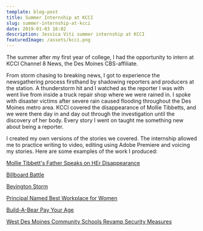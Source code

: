 ```yaml
---
template: blog-post
title: Summer Internship at KCCI
slug: summer-internship-at-kcci
date: 2019-01-03 16:02
description: Jessica Viti summer internship at KCCI
featuredImage: /assets/kcci.png
---
```

The summer after my first year of college, I had the opportunity to intern at KCCI Channel 8 News, the Des Moines CBS-affiliate.

From storm chasing to breaking news, I got to experience the newsgathering process firsthand by shadowing reporters and producers at the station. A thunderstorm hit and I watched as the reporter I was with went live from inside a truck repair shop where we were rained in. I spoke with disaster victims after severe rain caused flooding throughout the Des Moines metro area. KCCI covered the disappearance of Mollie Tibbetts, and we were there day in and day out through the investigation until the discovery of her body. Every story I went on taught me something new about being a reporter.

I created my own versions of the stories we covered. The internship allowed me to practice writing to video, editing using Adobe Premiere and voicing my stories. Here are some examples of the work I produced:

[Mollie Tibbett's Father Speaks on HEr Disappearance](https://youtu.be/vlzHegZyk_4)

[Billboard Battle](https://youtu.be/fk-Qvdenc7M)

[Bevington Storm](https://youtu.be/eqLG-MQIl0c)

[Principal Named Best Workplace for Women](https://youtu.be/XgJlKhje-bM)

[Build-A-Bear Pay Your Age](https://youtu.be/fuakAZAPP0U)

[West Des Moines Community Schools Revamp Security Measures](https://youtu.be/DABdO6vUDgc)